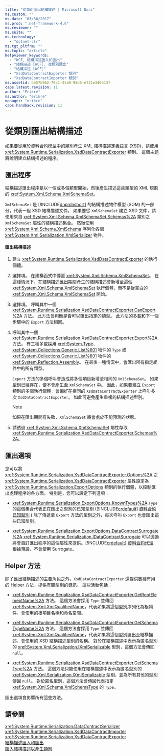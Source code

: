 ```yaml
---
title: "從類別匯出結構描述 | Microsoft Docs"
ms.custom: ""
ms.date: "03/30/2017"
ms.prod: ".net-framework-4.6"
ms.reviewer: ""
ms.suite: ""
ms.technology: 
  - "dotnet-clr"
ms.tgt_pltfrm: ""
ms.topic: "article"
helpviewer_keywords: 
  - "WCF, 結構描述匯入和匯出"
  - "結構描述 [WCF], 從類別匯出"
  - "結構描述 [WCF]"
  - "XsdDataContractExporter 類別"
  - "XsdDataContractImporter 類別"
ms.assetid: bb57b962-70c1-45a9-93d5-e721e340a13f
caps.latest.revision: 11
author: "Erikre"
ms.author: "erikre"
manager: "erikre"
caps.handback.revision: 11
---
```

# 從類別匯出結構描述
如果要從用於資料合約模型中的類別產生 XML 結構描述定義語言 \(XSD\)，請使用 <xref:System.Runtime.Serialization.XsdDataContractExporter> 類別。 這個主題將說明建立結構描述的程序。  
  
## 匯出程序  
 結構描述匯出程序是以一個或多個類型開始，然後產生描述這些類型的 XML 規劃的 <xref:System.Xml.Schema.XmlSchemaSet>。  
  
 `XmlSchemaSet` 是 [!INCLUDE[dnprdnshort](../../../../includes/dnprdnshort-md.md)] 的結構描述物件模型 \(SOM\) 的一部分，代表一組 XSD 結構描述文件。 如果要從 `XmlSchemaSet` 建立 XSD 文件，請使用來自 <xref:System.Xml.Schema.XmlSchemaSet.Schemas%2A> 類別之 `XmlSchemaSet` 屬性的結構描述集合。 然後使用 <xref:System.Xml.Schema.XmlSchema> 序列化各個 <xref:System.Xml.Serialization.XmlSerializer> 物件。  
  
#### 匯出結構描述  
  
1.  建立 <xref:System.Runtime.Serialization.XsdDataContractExporter> 的執行個體。  
  
2.  選擇項。 在建構函式中傳遞 <xref:System.Xml.Schema.XmlSchemaSet>。 在這種情況下，在結構描述匯出期間產生的結構描述會新增至這個 <xref:System.Xml.Schema.XmlSchemaSet> 執行個體，而不是從空白的 <xref:System.Xml.Schema.XmlSchemaSet> 開始。  
  
3.  選擇項。 呼叫其中一個 <xref:System.Runtime.Serialization.XsdDataContractExporter.CanExport%2A> 方法。 此方法會判斷是否可以匯出指定的類型。 此方法的多載和下一個步驟中的 `Export` 方法相同。  
  
4.  呼叫其中一個 <xref:System.Runtime.Serialization.XsdDataContractExporter.Export%2A> 方法。 有三種多載採用 <xref:System.Type>、<xref:System.Collections.Generic.List%601> 物件的 `Type` 或 <xref:System.Collections.Generic.List%601> 物件的 <xref:System.Reflection.Assembly>。 在最後一種情況中，會匯出所有指定組件中的所有類型。  
  
     `Export` 方法的多個呼叫會造成將多個項目新增至相同的 `XmlSchemaSet`。 如果型別已經存在，便不會產生至 `XmlSchemaSet` 中。 因此，如果要建立 `Export`  類別的多個執行個體，會偏好在相同的 `XsdDataContractExporter` 上呼叫多次 `XsdDataContractExporter`。 如此可避免產生重複的結構描述型別。  
  
    > [!NOTE]
    >  如果在匯出期間有失敗，`XmlSchemaSet` 將會處於不能預測的狀態。  
  
5.  請透過 <xref:System.Xml.Schema.XmlSchemaSet> 屬性存取 <xref:System.Runtime.Serialization.XsdDataContractExporter.Schemas%2A>。  
  
## 匯出選項  
 您可以將 <xref:System.Runtime.Serialization.XsdDataContractExporter.Options%2A> 之 <xref:System.Runtime.Serialization.XsdDataContractExporter> 屬性設定為 <xref:System.Runtime.Serialization.ExportOptions> 類別的執行個體，以控制匯出處理程序的各方面。 特別是，您可以設定下列選項：  
  
-   <xref:System.Runtime.Serialization.ExportOptions.KnownTypes%2A>.`Type` 的這個集合代表正在匯出之型別的已知型別  \([!INCLUDE[crdefault](../../../../includes/crdefault-md.md)] [資料合約已知型別](../../../../docs/framework/wcf/feature-details/data-contract-known-types.md).\) 除了傳遞至 `Export` 方法的型別之外，每次呼叫 `Export` 也會匯出這些已知型別。  
  
-   <xref:System.Runtime.Serialization.ExportOptions.DataContractSurrogate%2A>.<xref:System.Runtime.Serialization.IDataContractSurrogate> 可以透過將會自訂匯出程序的這個屬性來提供。[!INCLUDE[crdefault](../../../../includes/crdefault-md.md)] [資料合約代理](../../../../docs/framework/wcf/extending/data-contract-surrogates.md). 根據預設，不會使用 Surrogate。  
  
## Helper 方法  
 除了匯出結構描述的主要角色之外，`XsdDataContractExporter` 還提供數種有用的 Helper 方法，提供有關型別的資訊。 這些活動包括：  
  
-   <xref:System.Runtime.Serialization.XsdDataContractExporter.GetRootElementName%2A> 方法。 這個方法會採用 `Type` 並傳回 <xref:System.Xml.XmlQualifiedName>，代表如果將這個型別序列化為根物件，會使用的根項目名稱和命名空間。  
  
-   <xref:System.Runtime.Serialization.XsdDataContractExporter.GetSchemaTypeName%2A> 方法。 這個方法會採用 `Type` 並傳回 <xref:System.Xml.XmlQualifiedName>，代表如果將這個型別匯出至結構描述，會使用的 XSD 結構描述型別的名稱。 對於在結構描述中表示為匿名型別的 <xref:System.Xml.Serialization.IXmlSerializable> 型別，這個方法會傳回 `null`。  
  
-   <xref:System.Runtime.Serialization.XsdDataContractExporter.GetSchemaType%2A> 方法。 這個方法只能使用在結構描述中表示為匿名型別的 <xref:System.Xml.Serialization.IXmlSerializable> 型別，並為所有其他的型別傳回 `null`。 對於匿名型別，這個方法會傳回代表指定 <xref:System.Xml.Schema.XmlSchemaType> 的 `Type`。  
  
 匯出選項會影響所有這些方法。  
  
## 請參閱  
 <xref:System.Runtime.Serialization.DataContractSerializer>   
 <xref:System.Runtime.Serialization.XsdDataContractImporter>   
 <xref:System.Runtime.Serialization.XsdDataContractExporter>   
 [結構描述匯入和匯出](../../../../docs/framework/wcf/feature-details/schema-import-and-export.md)   
 [匯入結構描述以產生類別](../../../../docs/framework/wcf/feature-details/importing-schema-to-generate-classes.md)